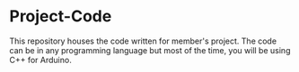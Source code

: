 # Project-Code
This repository houses the code written for member's project. The code can be in any programming language but most of the time, you will be using C++ for Arduino.

